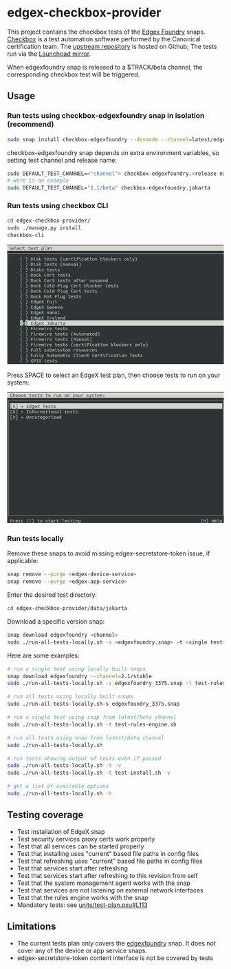 # edgex-checkbox-provider


This project contains the checkbox tests of the [Edgex Foundry](https://docs.edgexfoundry.org/) snaps.
[Checkbox](https://checkbox.readthedocs.io/en/latest/) is a test automation software performed by the Canonical certification team. 
The [upstream repository](/../../) is hosted on Github; 
The tests run via the [Launchpad mirror](https://code.launchpad.net/checkbox-provider-edgex).

When edgexfoundry snap is released to a $TRACK/beta channel, the corresponding checkbox test will be triggered. 

## Usage
### Run tests using checkbox-edgexfoundry snap in isolation (recommend)
```bash
sudo snap install checkbox-edgexfoundry --devmode --channel=latest/edge
```
checkbox-edgexfoundry snap depends on extra environment variables, so setting test channel and release name:
```bash
sudo DEFAULT_TEST_CHANNEL=<"channel"> checkbox-edgexfoundry.<release name>
# Here is an example
sudo DEFAULT_TEST_CHANNEL="2.1/beta" checkbox-edgexfoundry.jakarta

```
### Run tests using checkbox CLI
```bash
cd edgex-checkbox-provider/
sudo ./manage.py install
checkbox-cli
```
![image-checkbox-test-plans](./assets/checkbox-test-plans.png)

Press SPACE to select an EdgeX test plan, then choose tests to run on your system:

![image-edgex-test-plan](./assets/edgex-test-plan.png)

### Run tests locally
Remove these snaps to avoid missing edgex-secretstore-token issue, if applicable:
```bash
snap remove --purge <edgex-device-service>
snap remove --purge <edgex-app-service>
```
Enter the desired test directory:
```bash
cd edgex-checkbox-provider/data/jakarta
```
Download a specific version snap:
```bash
snap download edgexfoundry <channel>
sudo ./run-all-tests-locally.sh -s <edgexfoundry.snap> -t <single test>
```
Here are some examples:

```bash
# run a single test using locally built snaps
snap download edgexfoundry --channel=2.1/stable
sudo ./run-all-tests-locally.sh -s edgexfoundry_3375.snap -t test-rules-engine.sh
```
```bash
# run all tests using locally built snaps
sudo ./run-all-tests-locally.sh-s edgexfoundry_3375.snap
```
```bash
# run a single test using snap from latest/beta channel
sudo ./run-all-tests-locally.sh -t test-rules-engine.sh
```
```bash
# run all tests using snap from latest/beta channel
sudo ./run-all-tests-locally.sh
```
```bash
# run tests showing output of tests even if passed
sudo ./run-all-tests-locally.sh -t -v
sudo ./run-all-tests-locally.sh -t test-install.sh -v
```
```bash
# get a list of available options
sudo ./run-all-tests-locally.sh -h
```

## Testing coverage
- Test installation of EdgeX snap
- Test security services proxy certs work properly
- Test that all services can be started properly
- Test that installing uses "current" based file paths in config files
- Test that refreshing uses "current" based file paths in config files
- Test that services start after refreshing 
- Test that services start after refreshing to this revision from self
- Test that the system management agent works with the snap
- Test that services are not listening on external network interfaces
- Test that the rules engine works with the snap
- Mandatory tests: see [units/test-plan.pxu#L113](./units/test-plan.pxu#L113)

## Limitations
- The current tests plan only covers the [edgexfoundry](https://snapcraft.io/edgexfoundry) snap. It does not cover any of the device or app service snaps.
- edgex-secretstore-token content interface is not be covered by tests

